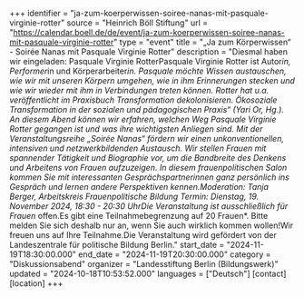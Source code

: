 +++
identifier = "ja-zum-koerperwissen-soiree-nanas-mit-pasquale-virginie-rotter"
source = "Heinrich Böll Stiftung"
url = "https://calendar.boell.de/de/event/ja-zum-koerperwissen-soiree-nanas-mit-pasquale-virginie-rotter"
type = "event"
title = "„Ja zum Körperwissen“ - Soirée Nanas mit Pasquale Virginie Rotter"
description = "Diesmal haben wir eingeladen: Pasquale Virginie RotterPasquale Virginie Rotter ist Autor*in, Performer*in und Körperarbeiter*in. Pasquale möchte Wissen austauschen, wie wir mit unseren Körpern umgehen, wie in ihm Erinnerungen stecken und wie wir wieder mit ihm in Verbindungen treten können. Rotter hat u.a. veröffentlicht im Praxisbuch Transformation dekolonisieren. Ökosoziale Transformation in der sozialen und pädagogischen Praxis“ (Yari Or, Hg.). An diesem Abend können wir erfahren, welchen Weg Pasquale Virginie Rotter gegangen ist und was ihre wichtigsten Anliegen sind. Mit der Veranstaltungsreihe „Soirée Nanas“ fördern wir einen unkonventionellen, intensiven und netzwerkbildenden Austausch. Wir stellen Frauen mit spannender Tätigkeit und Biographie vor, um die Bandbreite des Denkens und Arbeitens von Frauen aufzuzeigen. In diesem frauenpolitischen Salon kommen Sie mit interessanten Gesprächspartnerinnen ganz persönlich ins Gespräch und lernen andere Perspektiven kennen.Moderation: Tanja Berger, Arbeitskreis Frauenpolitische Bildung Termin: Dienstag, 19. November 2024, 18:30 - 20:30 UhrDie Veranstaltung ist ausschließlich für Frauen* offen.Es gibt eine Teilnahmebegrenzung auf 20 Frauen*. Bitte melden Sie sich deshalb nur an, wenn Sie auch wirklich kommen wollen!Wir freuen uns auf Ihre Teilnahme.Die Veranstaltung wird gefördert von der Landeszentrale für politische Bildung Berlin."
start_date = "2024-11-19T18:30:00.000"
end_date = "2024-11-19T20:30:00.000"
category = "Diskussionsabend"
organizer = "Landesstiftung Berlin (Bildungswerk)"
updated = "2024-10-18T10:53:52.000"
languages = ["Deutsch"]
[contact]
[location]
+++